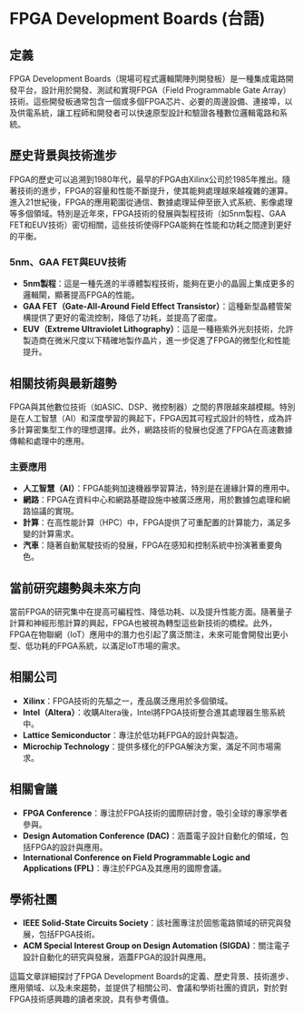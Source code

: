 # FPGA Development Boards (台語)

## 定義

FPGA Development Boards（現場可程式邏輯閘陣列開發板）是一種集成電路開發平台，設計用於開發、測試和實現FPGA（Field Programmable Gate Array）技術。這些開發板通常包含一個或多個FPGA芯片、必要的周邊設備、連接埠，以及供電系統，讓工程師和開發者可以快速原型設計和驗證各種數位邏輯電路和系統。

## 歷史背景與技術進步

FPGA的歷史可以追溯到1980年代，最早的FPGA由Xilinx公司於1985年推出。隨著技術的進步，FPGA的容量和性能不斷提升，使其能夠處理越來越複雜的運算。進入21世紀後，FPGA的應用範圍從通信、數據處理延伸至嵌入式系統、影像處理等多個領域。特別是近年來，FPGA技術的發展與製程技術（如5nm製程、GAA FET和EUV技術）密切相關，這些技術使得FPGA能夠在性能和功耗之間達到更好的平衡。

### 5nm、GAA FET與EUV技術

- **5nm製程**：這是一種先進的半導體製程技術，能夠在更小的晶圓上集成更多的邏輯閘，顯著提高FPGA的性能。
- **GAA FET（Gate-All-Around Field Effect Transistor）**：這種新型晶體管架構提供了更好的電流控制，降低了功耗，並提高了密度。
- **EUV（Extreme Ultraviolet Lithography）**：這是一種極紫外光刻技術，允許製造商在微米尺度以下精確地製作晶片，進一步促進了FPGA的微型化和性能提升。

## 相關技術與最新趨勢

FPGA與其他數位技術（如ASIC、DSP、微控制器）之間的界限越來越模糊。特別是在人工智慧（AI）和深度學習的興起下，FPGA因其可程式設計的特性，成為許多計算密集型工作的理想選擇。此外，網路技術的發展也促進了FPGA在高速數據傳輸和處理中的應用。

### 主要應用

- **人工智慧（AI）**：FPGA能夠加速機器學習算法，特別是在邊緣計算的應用中。
- **網路**：FPGA在資料中心和網路基礎設施中被廣泛應用，用於數據包處理和網路協議的實現。
- **計算**：在高性能計算（HPC）中，FPGA提供了可重配置的計算能力，滿足多變的計算需求。
- **汽車**：隨著自動駕駛技術的發展，FPGA在感知和控制系統中扮演著重要角色。

## 當前研究趨勢與未來方向

當前FPGA的研究集中在提高可編程性、降低功耗、以及提升性能方面。隨著量子計算和神經形態計算的興起，FPGA也被視為轉型這些新技術的橋樑。此外，FPGA在物聯網（IoT）應用中的潛力也引起了廣泛關注，未來可能會開發出更小型、低功耗的FPGA系統，以滿足IoT市場的需求。

## 相關公司

- **Xilinx**：FPGA技術的先驅之一，產品廣泛應用於多個領域。
- **Intel（Altera）**：收購Altera後，Intel將FPGA技術整合進其處理器生態系統中。
- **Lattice Semiconductor**：專注於低功耗FPGA的設計與製造。
- **Microchip Technology**：提供多樣化的FPGA解決方案，滿足不同市場需求。

## 相關會議

- **FPGA Conference**：專注於FPGA技術的國際研討會，吸引全球的專家學者參與。
- **Design Automation Conference (DAC)**：涵蓋電子設計自動化的領域，包括FPGA的設計與應用。
- **International Conference on Field Programmable Logic and Applications (FPL)**：專注於FPGA及其應用的國際會議。

## 學術社團

- **IEEE Solid-State Circuits Society**：該社團專注於固態電路領域的研究與發展，包括FPGA技術。
- **ACM Special Interest Group on Design Automation (SIGDA)**：關注電子設計自動化的研究與發展，涵蓋FPGA的設計與應用。

這篇文章詳細探討了FPGA Development Boards的定義、歷史背景、技術進步、應用領域、以及未來趨勢，並提供了相關公司、會議和學術社團的資訊，對於對FPGA技術感興趣的讀者來說，具有參考價值。